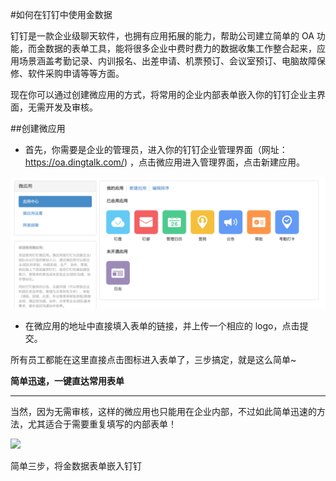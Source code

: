 #如何在钉钉中使用金数据

钉钉是一款企业级聊天软件，也拥有应用拓展的能力，帮助公司建立简单的 OA 功能，而金数据的表单工具，能将很多企业中费时费力的数据收集工作整合起来，应用场景涵盖考勤记录、内训报名、出差申请、机票预订、会议室预订、电脑故障保修、软件采购申请等等方面。

现在你可以通过创建微应用的方式，将常用的企业内部表单嵌入你的钉钉企业主界面，无需开发及审核。

##创建微应用

* 首先，你需要是企业的管理员，进入你的钉钉企业管理界面（网址：https://oa.dingtalk.com/) ，点击微应用进入管理界面，点击新建应用。

![](/assets/钉钉-新建应用.png)

* 在微应用的地址中直接填入表单的链接，并上传一个相应的 logo，点击提交。





所有员工都能在这里直接点击图标进入表单了，三步搞定，就是这么简单~

**简单迅速，一键直达常用表单**

---

当然，因为无需审核，这样的微应用也只能用在企业内部，不过如此简单迅速的方法，尤其适合于需要重复填写的内部表单！

![](http://mmbiz.qpic.cn/mmbiz/3xSOlqCbovuicFxdzCarkchVEYkS1PR6fbv5oyMY0ybciaJKutUIfXPTnYjWtjG2tFQDyYE8JkkgOFStupFnASRw/640?wx_fmt=jpeg&&wxfrom=5&wx_lazy=1)

简单三步，将金数据表单嵌入钉钉



